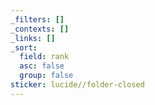 ```yaml
---
_filters: []
_contexts: []
_links: []
_sort:
  field: rank
  asc: false
  group: false
sticker: lucide//folder-closed
---
```

